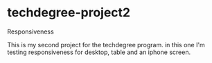 # techdegree-project2
 Responsiveness


This is my second project for the techdegree program. in this one I'm testing 
responsiveness for desktop, table and an iphone screen.